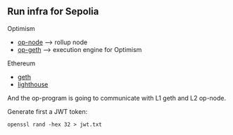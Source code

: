 ## Run infra for Sepolia

Optimism
- [op-node](https://github.com/ethereum-optimism/optimism/tree/develop/op-node) --> rollup node
- [op-geth](https://github.com/ethereum-optimism/op-geth) --> execution engine for Optimism

Ethereum
- [geth](https://github.com/ethereum/go-ethereum)
- [lighthouse](https://github.com/sigp/lighthouse)

And the op-program is going to communicate with L1 geth and L2 op-node.

Generate first a JWT token:
```
openssl rand -hex 32 > jwt.txt
```
